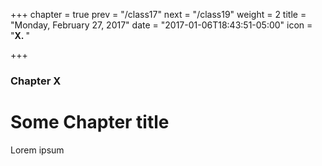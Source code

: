 +++
chapter = true
prev = "/class17"
next = "/class19"
weight = 2
title = "Monday, February 27, 2017"
date = "2017-01-06T18:43:51-05:00"
icon = "<b>X. </b>"

+++

### Chapter X

# Some Chapter title

Lorem ipsum

